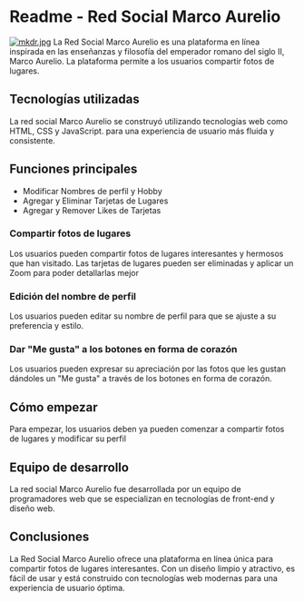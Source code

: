 # Readme - Red Social  Marco Aurelio
[![mkdr.jpg](https://i.postimg.cc/Dwr83k93/mkdr.jpg)](https://postimg.cc/fVbwYFW8)
La Red Social Marco Aurelio es una plataforma en línea inspirada en las enseñanzas y filosofía del emperador romano del siglo II, Marco Aurelio. La plataforma permite a los usuarios compartir fotos de lugares.

## Tecnologías utilizadas

La red social Marco Aurelio se construyó utilizando tecnologías web como HTML, CSS y JavaScript. para una experiencia de usuario más fluida y consistente.

## Funciones principales
- Modificar Nombres de perfil y Hobby
- Agregar y Eliminar Tarjetas de Lugares
- Agregar y Remover Likes de Tarjetas
### Compartir fotos de lugares

Los usuarios pueden compartir fotos de lugares interesantes y hermosos que han visitado. Las tarjetas de lugares pueden ser eliminadas y aplicar un Zoom para poder detallarlas mejor

### Edición del nombre de perfil

Los usuarios pueden editar su nombre de perfil para que se ajuste a su preferencia y estilo.

### Dar "Me gusta" a los botones en forma de corazón

Los usuarios pueden expresar su apreciación por las fotos que les gustan dándoles un "Me gusta" a través de los botones en forma de corazón.

## Cómo empezar

Para empezar, los usuarios deben  ya pueden  comenzar a compartir fotos de lugares y modificar su perfil 

## Equipo de desarrollo

La red social Marco Aurelio fue desarrollada por un equipo de programadores web que se especializan en tecnologías de front-end y diseño web.

## Conclusiones

La Red Social Marco Aurelio ofrece una plataforma en línea única para compartir fotos de lugares interesantes. Con un diseño limpio y atractivo, es fácil de usar y está construido con tecnologías web modernas para una experiencia de usuario óptima.
